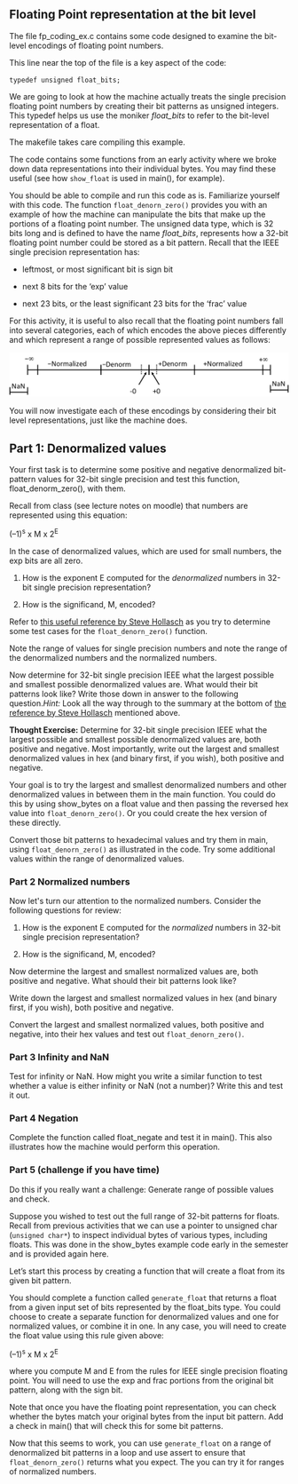 ## Floating Point representation at the bit level

The file fp_coding_ex.c contains some code designed to examine the bit-level
encodings of floating point numbers. 

This line near the top of the file is a key aspect of the code:

    typedef unsigned float_bits;

We are going to look at how the machine actually treats the single precision
floating point numbers by creating their bit patterns as unsigned integers. This
typedef helps us use the moniker *float_bits* to refer to the bit-level
representation of a float.

The makefile takes care compiling this example.

The code contains some functions from an early activity where we broke down data
representations into their individual bytes. You may find these useful (see how
`show_float` is used in main(), for example).

You should be able to compile and run this code as is.  Familiarize yourself
with this code.  The function `float_denorn_zero()` provides you with an example
of how the machine can manipulate the bits that make up the portions of a
floating point number.  The unsigned data type, which is 32 bits long and is
defined to have the name *float_bits*, represents how a 32-bit floating point
number could be stored as a bit pattern.  Recall that the IEEE single precision
representation has:

- leftmost, or most significant bit is sign bit

- next 8 bits for the ‘exp’ value

- next 23 bits, or the least significant 23 bits for the ‘frac’ value

For this activity, it is useful to also recall that the floating point numbers
fall into several categories, each of which encodes the above pieces differently
and which represent a range of possible represented values as follows:

![Floating Point Numberline](./img/FPRangeLine.png)

You will now investigate each of these encodings by considering their bit level
representations, just like the machine does.

## Part 1: Denormalized values 

Your first task is to determine some positive
and negative denormalized bit-pattern values for 32-bit single precision and
test this function, float_denorm_zero(), with them.

Recall from class (see lecture notes on moodle) that numbers are represented
using this equation:

(–1)<sup>s</sup>   x  M   x   2<sup>E</sup>

In the case of denormalized values, which are used for small numbers, the exp
bits are all zero.  

1. How is the exponent E computed for the *denormalized* numbers in 32-bit
single precision representation?

2. How is the significand, M, encoded?


Refer to [this useful reference by Steve
Hollasch](http://steve.hollasch.net/cgindex/coding/ieeefloat.html) as you try to
determine some test cases for the `float_denorn_zero()` function.

Note the range of values for single precision numbers and note the range of the
denormalized numbers and the normalized numbers.

Now determine for 32-bit single precision IEEE what the largest possible and
smallest possible denormalized values are.  What would their bit patterns look
like?  Write those down in answer to the following question.*Hint:* Look all the
way through to the summary at the bottom of [the reference by Steve
Hollasch](http://steve.hollasch.net/cgindex/coding/ieeefloat.html) mentioned
above.

**Thought Exercise:** Determine for 32-bit single precision IEEE what the
largest possible and smallest possible denormalized values are, both positive
and negative.  Most importantly, write out the largest and smallest denormalized
values in hex (and binary first, if you wish), both positive and negative.

Your goal is to try the largest and smallest denormalized numbers and other
denormalized values in between them in the main function. You could do this by
using show_bytes on a float value and then passing the reversed hex value into
`float_denorn_zero()`. Or you could create the hex version of these directly.

Convert those bit patterns to hexadecimal values and try them in main, using
`float_denorn_zero()` as illustrated in the code.  Try some additional values
within the range of denormalized values.

### Part 2 Normalized numbers

Now let's turn our attention to the normalized numbers. Consider the following
questions for review:

1.  How is the exponent E computed for the *normalized* numbers in 32-bit single
precision representation?

2.  How is the significand, M, encoded?

Now determine the largest and smallest normalized values are, both positive and
negative. What should their bit patterns look like?

Write down the largest and smallest normalized values in hex (and binary first,
if you wish), both positive and negative.

Convert the largest and smallest normalized values, both positive and negative,
into their hex values and test out `float_denorn_zero()`.


### Part 3 Infinity and NaN 

Test for infinity or NaN. How might you write a
similar function to test whether a value is either infinity or NaN (not a
number)?  Write this and test it out.

### Part 4 Negation

Complete the function called float_negate and test it in main(). This also
illustrates how the machine would perform this operation.

### Part 5 (challenge if you have time)

Do this if you really want a challenge: Generate range of possible values and
check.

Suppose you wished to test out the full range of 32-bit patterns for floats.
Recall from previous activities that we can use a pointer to unsigned char
(`unsigned char*`) to inspect individual bytes of various types, including
floats.  This was done in the show_bytes example code early in the semester and
is provided again here.

Let’s start this process by creating a function that will create a float from
its given bit pattern.

You should complete a function called `generate_float` that returns a float from
a given input set of bits represented by the float_bits type.   You could choose
to create a separate function for denormalized values and one for normalized
values, or combine it in one.  In any case, you will need to create the float
value using this rule given above:

(–1)<sup>s</sup>   x  M   x   2<sup>E</sup>

where you compute M and E from the rules for IEEE single precision floating
point.  You will need to use the exp and frac portions from the original bit
pattern, along with the sign bit.

Note that once you have the floating point representation, you can check whether
the bytes match your original bytes from the input bit pattern.  Add a check in
main() that will check this for some bit patterns.

Now that this seems to work, you can use `generate_float` on a range of
denormalized bit patterns in a loop and use assert to ensure that
`float_denorn_zero()` returns what you expect. The you can try it for ranges of
normalized numbers.
